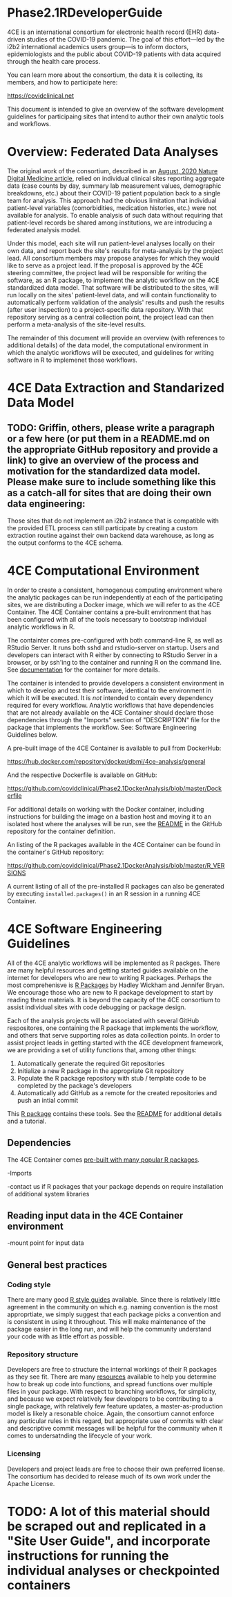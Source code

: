 # Phase2.1RDeveloperGuide
4CE is an international consortium for electronic health record (EHR) data-driven studies of the COVID-19 pandemic. The goal of this effort—led by the i2b2 international academics users group—is to inform doctors, epidemiologists and the public about COVID-19 patients with data acquired through the health care process.

You can learn more about the consortium, the data it is collecting, its members, and how to participate here:

https://covidclinical.net

This document is intended to give an overview of the software development guidelines for participaing sites that intend to author their own analytic tools and workflows.

# Overview: Federated Data Analyses

The original work of the consortium, described in an [August, 2020 Nature Digital Medicine article](https://www.nature.com/articles/s41746-020-00308-0), relied on individual clinical sites reporting aggregate data (case counts by day, summary lab measurement values, demographic breakdowns, etc.) about their COVID-19 patient population back to a single team for analysis. This approach had the obvious limitation that individual patient-level variables (comorbidities, medication histories, etc.) were not available for analysis. To enable analysis of such data without requiring that patient-level records be shared among institutions, we are introducing a federated analysis model.  

Under this model, each site will run patient-level analyses locally on their own data, and report back the site's results for meta-analysis by the project lead.  All consortium members may propose analyses for which they would like to serve as a project lead.  If the proposal is approved by the 4CE steering committee, the project lead will be responsible for writing the software, as an R package, to implement the analytic workflow on the 4CE standardized data model. That software will be distributed to the sites, will run locally on the sites' patient-level data, and will contain functionality to automatically perform validation of the analysis' results and push the results (after user inspection) to a project-specific data repository. With that repository serving as a central collection point, the project lead can then perform a meta-analysis of the site-level results.

The remainder of this document will provide an overview (with references to additional details) of the data model, the computational environment in which the analytic workflows will be executed, and guidelines for writing software in R to implemenet those workflows.

# 4CE Data Extraction and Standarized Data Model
## TODO: Griffin, others, please write a paragraph or a few here (or put them in a README.md on the appropriate GitHub repository and provide a link) to give an overview of the process and motivation for the standardized data model.  Please make sure to include something like this as a catch-all for sites that are doing their own data engineering:

Those sites that do not implement an i2b2 instance that is compatible with the provided ETL process can still participate by creating a custom extraction routine against their own backend data warehouse, as long as the output conforms to the 4CE schema.

# 4CE Computational Environment

In order to create a consistent, homogenous computing environment where the analytic packages can be run independently at each of the participating sites, we are distributing a Docker image, which we will refer to as the 4CE Container.  The 4CE Container contains a pre-built environment that has been configured with all of the tools necessary to bootstrap individual analytic workflows in R. 

The containter comes pre-configured with both command-line R, as well as RStudio Server. It runs both sshd and rstudio-server on startup. Users and developers can interact with R either by connecting to RStudio Server in a browser, or by ssh'ing to the container and running R on the command line.  See [documentation](https://github.com/covidclinical/Phase2.1DockerAnalysis) for the container for more details.

The container is intended to provide developers a consistent environment in which to develop and test their software, identical to the environment in which it will be executed. It is *not* intended to contain every dependency required for every workflow. Analytic workflows that have dependencies that are not already available on the 4CE Container should declare those dependencies through the "Imports" section of "DESCRIPTION" file for the package that implements the workflow.  See: Software Engineering Guidelines below.

A pre-built image of the 4CE Container is available to pull from DockerHub:

https://hub.docker.com/repository/docker/dbmi/4ce-analysis/general

And the respective Dockerfile is available on GitHub:

https://github.com/covidclinical/Phase2.1DockerAnalysis/blob/master/Dockerfile

For additional details on working with the Docker container, including instructions for building the image on a bastion host and moving it to an isolated host where the analyses will be run, see the [README](https://github.com/covidclinical/Phase2.1DockerAnalysis) in the GitHub repository for the container definition.

An listing of the R packages available in the 4CE Container can be found in the container's GitHub repository:

https://github.com/covidclinical/Phase2.1DockerAnalysis/blob/master/R_VERSIONS

A current listing of all of the pre-installed R packages can also be generated by executing `installed.packages()` in an R session in a running 4CE Container.

# 4CE Software Engineering Guidelines

All of the 4CE analytic workflows will be implemented as R packges. There are many helpful resources and getting started guides available on the internet for developers who are new to writing R packages. Perhaps the most comprehenisve is [R Packages](https://r-pkgs.org) by Hadley Wickham and Jennifer Bryan.  We encourage those who are new to R package development to start by reading these materials. It is beyond the capacity of the 4CE consortium to assist individual sites with code debugging or package design.

Each of the analysis projects will be associated with several GitHub respositores, one containing the R package that implements the workflow, and others that serve supporting roles as data collection points. In order to assist project leads in getting started with the 4CE development framework, we are providing a set of utility functions that, among other things:

1. Automatically generate the required Git repositories
2. Initialize a new R package in the appropriate Git repository
3. Populate the R package repository with stub / template code to be completed by the package's developers
4. Automatically add GitHub as a remote for the created repositories and push an intial commit

This [R package](https://github.com/covidclinical/Phase2.1UtilitiesRPackage) contains these tools.  See the [README](https://github.com/covidclinical/Phase2.1UtilitiesRPackage) for additional details and a tutorial.

## Dependencies
The 4CE Container comes [pre-built with many popular R packages](https://github.com/covidclinical/Phase2.1DockerAnalysis/blob/master/R_VERSIONS). 

-Imports

-contact us if R packages that your package depends on require installation of additional system libraries

## Reading input data in the 4CE Container environment
-mount point for input data

## General best practices

### Coding style
There are many good [R style guides](https://style.tidyverse.org/index.html) available. Since there is relatively little agreement in the community on which e.g. naming convention is the most approprtiate, we simply suggest that each package picks a convention and is consistent in using it throughout. This will make maintenance of the package easier in the long run, and will help the community understand your code with as little effort as possible.

### Repository structure
Developers are free to structure the internal workings of their R packages as they see fit. There are many [resources](https://r-pkgs.org) available to help you determine how to break up code into functions, and spread functions over multiple files in your package. With respect to branching workflows, for simplicity, and because we expect relatively few developers to be contributing to a single package, with relatively few feature updates, a master-as-production model is likely a resonable choice. Again, the consortium cannot enforce any particular rules in this regard, but appropriate use of commits with clear and descriptive commit messages will be helpful for the community when it comes to undersatnding the lifecycle of your work.

### Licensing
Developers and project leads are free to choose their own preferred license. The consortium has decided to release much of its own work under the Apache License.

# TODO: A lot of this material should be scraped out and replicated in a "Site User Guide", and incorporate instructions for running the individual analyses or checkpointed containers